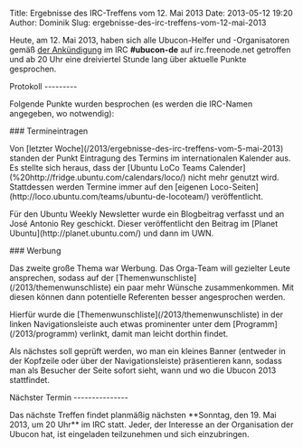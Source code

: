 Title: Ergebnisse des IRC-Treffens vom 12. Mai 2013
Date: 2013-05-12 19:20
Author: Dominik
Slug: ergebnisse-des-irc-treffens-vom-12-mai-2013

Heute, am 12. Mai 2013, haben sich alle Ubucon-Helfer und -Organisatoren
gemäß [der Ankündigung](/2013/regelmaessiges-irc-treffen-in-ubucon-de)
im IRC **\#ubucon-de** auf irc.freenode.net getroffen und ab 20 Uhr eine
dreiviertel Stunde lang über aktuelle Punkte gesprochen.

</p>
Protokoll
---------

</p>
Folgende Punkte wurden besprochen (es werden die IRC-Namen angegeben, wo
notwendig):

</p>
### Termineintragen

</p>
Von [letzter Woche](/2013/ergebnisse-des-irc-treffens-vom-5-mai-2013)
standen der Punkt Eintragung des Termins im internationalen Kalender
aus. Es stellte sich heraus, dass der [Ubuntu LoCo Teams
Calender](%20http://fridge.ubuntu.com/calendars/loco/) nicht mehr
genutzt wird. Stattdessen werden Termine immer auf den [eigenen
Loco-Seiten](http://loco.ubuntu.com/teams/ubuntu-de-locoteam/)
veröffentlicht.

</p>
Für den Ubuntu Weekly Newsletter wurde ein Blogbeitrag verfasst und an
José Antonio Rey geschickt. Dieser veröffentlicht den Beitrag im [Planet
Ubuntu](http://planet.ubuntu.com/) und dann im UWN.

</p>
### Werbung

</p>
Das zweite große Thema war Werbung. Das Orga-Team will gezielter Leute
ansprechen, sodass auf der [Themenwunschliste](/2013/themenwunschliste)
ein paar mehr Wünsche zusammenkommen. Mit diesen können dann potentielle
Referenten besser angesprochen werden.

</p>
Hierfür wurde die [Themenwunschliste](/2013/themenwunschliste) in der
linken Navigationsleiste auch etwas prominenter unter dem
[Programm](/2013/programm) verlinkt, damit man leicht dorthin findet.

</p>
Als nächstes soll geprüft werden, wo man ein kleines Banner (entweder in
der Kopfzeile oder über der Navigationsleiste) präsentieren kann, sodass
man als Besucher der Seite sofort sieht, wann und wo die Ubucon 2013
stattfindet.

</p>
Nächster Termin
---------------

</p>
Das nächste Treffen findet planmäßig nächsten **Sonntag, den 19. Mai
2013, um 20 Uhr** im IRC statt. Jeder, der Interesse an der Organisation
der Ubucon hat, ist eingeladen teilzunehmen und sich einzubringen.

</p>

